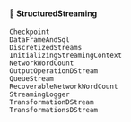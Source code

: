 #### :ant: StructuredStreaming

```
Checkpoint
DataFrameAndSql
DiscretizedStreams
InitializingStreamingContext
NetworkWordCount
OutputOperationDStream
QueueStream
RecoverableNetworkWordCount
StreamingLogger
TransformationDStream
TransformationsDStream
```
